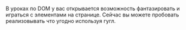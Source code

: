 В уроках по DOM у вас открывается возможность фантазировать и играться с элементами на странице. Сейчас вы можете пробовать реализовывать что угодно используя гугл.